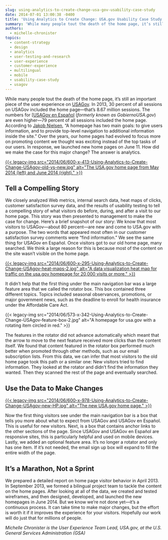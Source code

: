 ```yaml
---
slug: using-analytics-to-create-change-usa-gov-usability-case-study
date: 2014-07-01 13:00:38 -0400
title: 'Using Analytics to Create Change: USA.gov Usability Case Study'
summary: 'While many people tout the death of the home page, it’s still an important piece of the user experience on USA.gov. In 2013, 30 percent of all sessions on USA.gov included the home page&mdash;that’s 8.67 million sessions. The numbers for GobiernoUSA.gov are even higher&mdash;79 percent of all sessions included the home page. According to Jakob Nielsen, &ldquo;A'
authors:
  - michelle-chronister
topics:
  - content-strategy
  - design
  - analytics
  - user-testing-and-research
  - user-experience
  - customer-experience
  - multilingual
  - mobile
  - usability-case-study
  - usagov
---
```


While many people tout the death of the home page, it’s still an important piece of the user experience on [USAGov](http://www.usa.gov/). In 2013, 30 percent of all sessions on USAGov included the home page—that’s 8.67 million sessions. The numbers for [[USAGov en Espa&#241;ol](https://www.usa.gov/espanol/) (_formerly known as GobiernoUSA.gov_) are even higher—79 percent of all sessions included the home page. According to [Jakob Nielsen](http://www.nngroup.com/articles/homepage-real-estate-allocation/), “A homepage has two main goals: to give users information, and to provide top-level navigation to additional information inside the site.” Over the years, our home pages had evolved to focus more on promoting content we thought was exciting instead of the top tasks of our users. In response, we launched new home pages on June 11. How did we make the case for this major change? The answer is analytics. 

[{{< legacy-img src="2014/06/600-x-413-Using-Analytics-to-Create-Change-USAgov-old-vs-new.jpg" alt="The USA.gov home page from May 2014 (left) and June 2014 (right)." >}}](https://s3.amazonaws.com/digitalgov/_legacy-img/2014/06/937-x-645-Using-Analytics-to-Create-Change-USAgov-old-vs-new.jpg)

## Tell a Compelling Story

We closely analyzed Web metrics, internal search data, heat maps of clicks, customer satisfaction survey data, and the results of usability testing to tell a compelling story of what visitors do before, during, and after a visit to our home page. This story was then presented to management to make the case for change. Here’s a brief snapshot of our story: We know that most visitors to USAGov—about 80 percent—are new and come to USA.gov with a purpose. The two words that appeared most often in our customer satisfaction survey comments were “find information.” We see the same thing for USAGov en Espa&#241;ol. Once visitors got to our old home page, many searched. We think a large reason for this is because most of the content on the site wasn’t visible on the home page. 

[{{< legacy-img src="2014/06/600-x-295-Using-Analytics-to-Create-Change-USAgov-heat-maps-2.jpg" alt="A data visualization heat map for traffic on the usa.gov homepage for 20,000 visits or more." >}}](https://s3.amazonaws.com/digitalgov/_legacy-img/2014/06/650-x-320-Using-Analytics-to-Create-Change-USAgov-heat-maps-2.jpg) 

It didn’t help that the first thing under the main navigation bar was a large feature area that we called the rotator box. This box contained three different topics. Topics included seasonal observances, promotions, or major government news, such as the deadline to enroll for health insurance under the Affordable Care Act. 

{{< legacy-img src="2014/06/573-x-342-Using-Analytics-to-Create-Change-USAgov-feature-box-2.jpg" alt="A homepage for usa.gov with a rotating item circled in red." >}} 

The features in the rotator did not advance automatically which meant that the arrow to move to the next feature received more clicks than the content itself. We found that content featured in the rotator box performed much better when promoted through other methods, such as our email subscription lists. From this data, we can infer that most visitors to the old home page took this path or a similar one: New visitors tried to find information. They looked at the rotator and didn’t find the information they wanted. Then they scanned the rest of the page and eventually searched.

## Use the Data to Make Changes

[{{< legacy-img src="2014/06/600-x-978-Using-Analytics-to-Create-Change-USAgov-new-HP.jpg" alt="The new USA.gov home page." >}}](https://s3.amazonaws.com/digitalgov/_legacy-img/2014/06/980-x-1598-Using-Analytics-to-Create-Change-USAgov-new-HP.jpg) 

Now the first thing visitors see under the main navigation bar is a box that tells you more about what to expect from USAGov and USAGov en Espa&#241;ol. This is useful for new visitors. Next, is a box that contains anchor links to the other sections of the page. Since USAGov and USAGov en Espa&#241;ol are responsive sites, this is particularly helpful and used on mobile devices. Lastly, we added an optional feature area. It’s no longer a rotator and only has one item. If it’s not needed, the email sign up box will expand to fill the entire width of the page.

## It’s a Marathon, Not a Sprint

We prepared a detailed report on home page visitor behavior in April 2013. In September 2013, we formed a bilingual project team to tackle the content on the home pages. After looking at all of the data, we created and tested wireframes, and then designed, developed, and launched the new homepages in June 2014. But we know we’re not done yet—it’s a continuous process. It can take time to make major changes, but the effort is worth it if it improves the experience for your visitors. Hopefully our work will do just that for millions of people.

_Michelle Chronister is the User Experience Team Lead, USA.gov, at the U.S. General Services Administration (GSA)_
